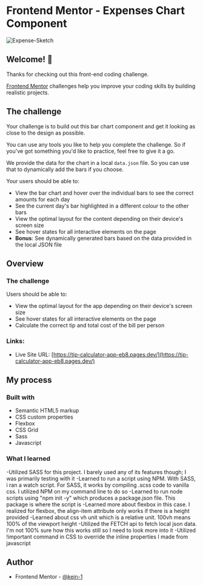 # Frontend Mentor - Expenses Chart Component

![Expense-Sketch](https://user-images.githubusercontent.com/87039063/183784911-12aca1e7-4c70-45c0-9f75-d3ea5ec2647e.png)


## Welcome! 👋

Thanks for checking out this front-end coding challenge.

[Frontend Mentor](https://www.frontendmentor.io) challenges help you improve your coding skills by building realistic projects.


## The challenge

Your challenge is to build out this bar chart component and get it looking as close to the design as possible.

You can use any tools you like to help you complete the challenge. So if you've got something you'd like to practice, feel free to give it a go.

We provide the data for the chart in a local `data.json` file. So you can use that to dynamically add the bars if you choose.

Your users should be able to:

- View the bar chart and hover over the individual bars to see the correct amounts for each day
- See the current day's bar highlighted in a different colour to the other bars
- View the optimal layout for the content depending on their device's screen size
- See hover states for all interactive elements on the page
- **Bonus**: See dynamically generated bars based on the data provided in the local JSON file

## Overview

### The challenge

Users should be able to:

- View the optimal layout for the app depending on their device's screen size
- See hover states for all interactive elements on the page
- Calculate the correct tip and total cost of the bill per person
### Links:

- Live Site URL: [https://tip-calculator-app-eb8.pages.dev/](https://tip-calculator-app-eb8.pages.dev/)

## My process

### Built with

- Semantic HTML5 markup
- CSS custom properties
- Flexbox
- CSS Grid
- Sass
- Javascript


### What I learned

-Utilized SASS for this project. I barely used any of its features though; I was primarily testing with it
-Learned to run a script using NPM. With SASS, i ran a watch script. For SASS, it works by compiling .scss code to vanilla css. I utilized NPM on my command line to do so
-Learned to run node scripts using "npm init -y" which produces a package.json file. This package is where the script is 
-Learned more about flexbox in this case. I realized for flexbox, the align-item attribute only works if there is a height provided
-Learned about css vh unit which is a relative unit. 100vh means 100% of the viewport height
-Utilized the FETCH api to fetch local json data. I'm not 100% sure how this works still so I need to look more into it
-Utilized !important command in CSS to override the inline properties I made from javascript 

## Author

- Frontend Mentor - [@kein-1](https://www.frontendmentor.io/profile/kein-1)
